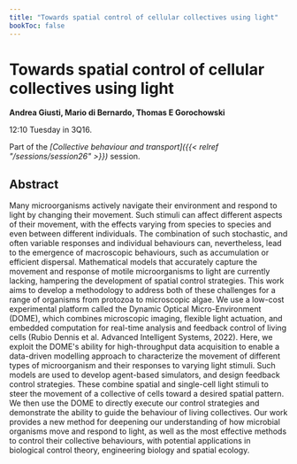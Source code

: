 ```yaml
---
title: "Towards spatial control of cellular collectives using light"
bookToc: false
---
```


# Towards spatial control of cellular collectives using light

**Andrea Giusti, Mario di Bernardo, Thomas E Gorochowski**

12:10 Tuesday in 3Q16.

Part of the *[Collective behaviour and transport]({{< relref "/sessions/session26" >}})* session.

## Abstract

Many microorganisms actively navigate their environment and respond to light by changing their movement. Such stimuli can affect different aspects of their movement, with the effects varying from species to species and even between different individuals. The combination of such stochastic, and often variable responses and individual behaviours can, nevertheless, lead to the emergence of macroscopic behaviours, such as accumulation or efficient dispersal. Mathematical models that accurately capture the movement and response of motile microorganisms to light are currently lacking, hampering the development of spatial control strategies. This work aims to develop a methodology to address both of these challenges for a range of organisms from protozoa to microscopic algae. 
We use a low-cost experimental platform called the Dynamic Optical Micro-Environment (DOME), which combines microscopic imaging, flexible light actuation, and embedded computation for real-time analysis and feedback control of living cells (Rubio Dennis et al. Advanced Intelligent Systems, 2022). Here, we exploit the DOME's ability for high-throughput data acquisition to enable a data-driven modelling approach to characterize the movement of different types of microorganism and their responses to varying light stimuli. 
Such models are used to develop agent-based simulators, and design feedback control strategies. These combine spatial and single-cell light stimuli to steer the movement of a collective of cells toward a desired spatial pattern. We then use the DOME to directly execute our control strategies and demonstrate the ability to guide the behaviour of living collectives. Our work provides a new method for deepening our understanding of how microbial organisms move and respond to light, as well as the most effective methods to control their collective behaviours, with potential applications in biological control theory, engineering biology and spatial ecology.


